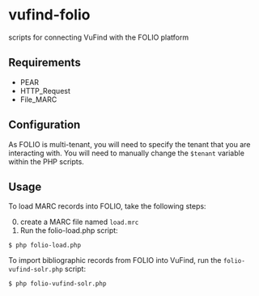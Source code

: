 # vufind-folio
scripts for connecting VuFind with the FOLIO platform

## Requirements

* PEAR
* HTTP_Request
* File_MARC

## Configuration

As FOLIO is multi-tenant, you will need to specify the tenant that you are interacting with. You will need to manually change the `$tenant` variable within the PHP scripts.

## Usage

To load MARC records into FOLIO, take the following steps:

0. create a MARC file named `load.mrc`
0. Run the folio-load.php script:
```
$ php folio-load.php
```

To import bibliographic records from FOLIO into VuFind, run the `folio-vufind-solr.php` script:
```
$ php folio-vufind-solr.php
```
